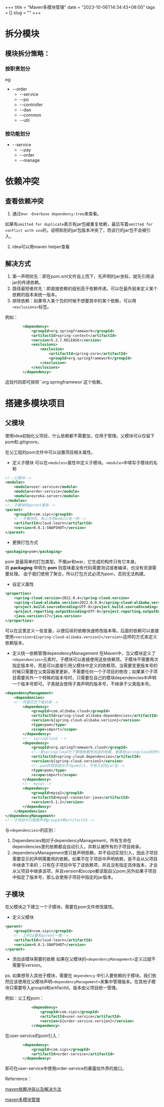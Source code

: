 +++
title = "Maven多模块管理"
date = "2023-10-06T14:34:43+08:00"
tags = []
slug = ""
+++

# 拆分模块

##  模块拆分策略：

### 按职责划分

eg:

- --order
  - --service
  - --po
  - --controller
  - --dao
  - --common
  - --util

### 按功能划分

- --service
  - --pay
  - --order
  - --manage



# 依赖冲突

## 查看依赖冲突

1. 通过`mvn -Dverbose dependency:tree`来查看。

如果有`omitted for duplicate`表示有jar包被重复依赖，最后写着`omitted for conflict with xxx`的，说明和别的jar包版本冲突了，而该行的jar包不会被引入。

2. idea可以用maven helper查看

## 解决方式

1. 第一声明优先：即在pom.xml文件自上而下，先声明的jar坐标，就先引用该jar的传递依赖。
2. 路径最短者优先：即直接依赖的级别高于依赖传递。可以在最外层来定义某个依赖的版本来统一版本。
3. 排除依赖：如果导入某个包的时候不想要其中的某个依赖，可以用`<exclusions>`标签。

例如：

```xml
        <dependency>
            <groupId>org.springframework</groupId>
            <artifactId>spring-context</artifactId>
            <version>5.2.7.RELEASE</version>
            <exclusions>
                <exclusion>
                    <artifactId>spring-core</artifactId>
                    <groupId>org.springframework</groupId>
                </exclusion>
            </exclusions>
        </dependency>
```

这段代码即可排除``org.springframewor`这个依赖。

# 搭建多模块项目

## 父模块

使用idea初始化父项目，什么依赖都不需要加，仅用于管理。父模块可以仅留下pom和.gitignore。

在父工程的pom文件中可以设置项目相关属性。

- 定义子模块
  可以在`<modules>`属性中定义子模块。`<module>`中填写子模块的名称

```xml
<!--父模块-->
<modules>  
    <module>user-service</module>  
    <module>order-service</module>  
    <module>eureka-server</module>  
</modules>
<!--子模块的parent属性-->
<parent>  
    <groupId>com.sipc</groupId>  
    <!--子模块名，和上方的module名一样-->
    <artifactId>cloud-learn</artifactId>  
    <version>0.0.1-SNAPSHOT</version>  
</parent>
```

- 更换打包方式

```xml
<packaging>pom</packaging>
```

pom 是最简单的打包类型。不像jar和war，它生成的构件只有它本身。将 **packaging** 申明为 **pom** 则意味着没有代码需要测试或者编译，也没有资源需要处理。
由于我们使用了聚合，所以打包方式必须为pom，否则无法构建。

- 自定义属性

```xml
<properties>  
    <spring-cloud.version>2022.0.4</spring-cloud.version>  
    <spring-cloud-alibaba.version>2022.0.0.0</spring-cloud-alibaba.version>  
    <project.build.sourceEncoding>UTF-8</project.build.sourceEncoding>  
    <project.reporting.outputEncoding>UTF-8</project.reporting.outputEncoding>  
    <java.version>17</java.version>  
</properties>
```

可以在这里定义一些变量，以便后续的依赖快速修改版本等。后面的依赖可以直接使用`<version>${spring-cloud-alibaba.version}</version>`这样的方式来定义依赖版本。

- 定义统一依赖管理dependencyManagement
  在Maven中，当父模块定义了`<dependencies>`元素时，子模块可以直接使用这些依赖项。子模块不需要再次指定版本号，而是可以直接引用父模块中定义的依赖项。当需要变更版本号的时候只需要在父类容器里更新，不需要任何一个子项目的修改；如果某个子项目需要另外一个特殊的版本号时，只需要在自己的模块dependencies中声明一个版本号即可。子类就会使用子类声明的版本号，不继承于父类版本号。

```xml
<dependencyManagement>  
    <dependencies>        
    <!--阿里巴巴下载仓库-->  
        <dependency>  
            <groupId>com.alibaba.cloud</groupId>  
            <artifactId>spring-cloud-alibaba-dependencies</artifactId>  
            <version>${spring-cloud-alibaba.version}</version>  
            <type>pom</type>  
            <scope>import</scope>  
        </dependency>        
        <!-- springCloud -->  
        <dependency>  
            <groupId>org.springframework.cloud</groupId>  
            <!--是springcloud为了管理依赖所创造的依赖，里面有springcloud的所有依赖-->
            <artifactId>spring-cloud-dependencies</artifactId>  
            <version>${spring-cloud.version}</version>  
	        <!--pom的意思是仅作为pom引入，不导入实际jar包-->
            <type>pom</type>  
            <scope>import</scope>  
        </dependency>
        <!-- mysql-->    
	    <dependency>
	        <groupId>mysq1</groupId>
	        <artifactId>mysql-connector-java</artifactId>
	        <version>5.1.2</version>
        </dependency>
    </dependencies>
</dependencyManagement>
<!--子项目中只需要声明groupId喝artifactId-->
```

与`<dependencies>`的区别：

1. Dependencies相对于dependencyManagement，所有生命在dependencies里的依赖都会自动引入，并默认被所有的子项目继承。
2. dependencyManagement里只是声明依赖，并不自动实现引入，因此子项目需要显示的声明需要用的依赖。如果不在子项目中声明依赖，是不会从父项目中继承下来的；只有在子项目中写了该依赖项，并且没有指定具体版本，才会从父项目中继承该项，并且version和scope都读取自父pom;另外如果子项目中指定了版本号，那么会使用子项目中指定的jar版本。

## 子模块

在父模块之下建立一个子模块，需要在pom文件修改属性。

- 定义父模块

```xml
<parent>  
    <groupId>com.sipc</groupId>  
    <!--工件Id要和parent一致-->
    <artifactId>cloud-learn</artifactId>  
    <version>0.0.1-SNAPSHOT</version>  
</parent>
```

- 添加该模块需要的依赖
  如果在父模块的`<dependencyManagement>`定义过就不需要写version。

ps. 如果想导入其他子模块，需要在 `dependency` 中引入要依赖的子模块。我们依然应该使用在父模块声明`<dependencyManagement>`来集中管理版本。在其他子模块只需要导入groupId和artifactId，版本由父项目统一管理。

例如：父工程pom：

```xml
            <dependency>
                <groupId>com.sipc</groupId>
                <artifactId>user-service</artifactId>
                <version>${order-service.version}</version>
            </dependency>
```

在user-service的pom引入：

```xml
        <dependency>
            <groupId>com.sipc</groupId>
            <artifactId>order-service</artifactId>
        </dependency>
```

即可在user-service中使用order-service的暴露给外界的接口。



Referrence：

[maven依赖冲突以及解决方法](https://juejin.cn/post/6844904198220283918)

[maven多模块管理](https://juejin.cn/post/6844903970024980488)

